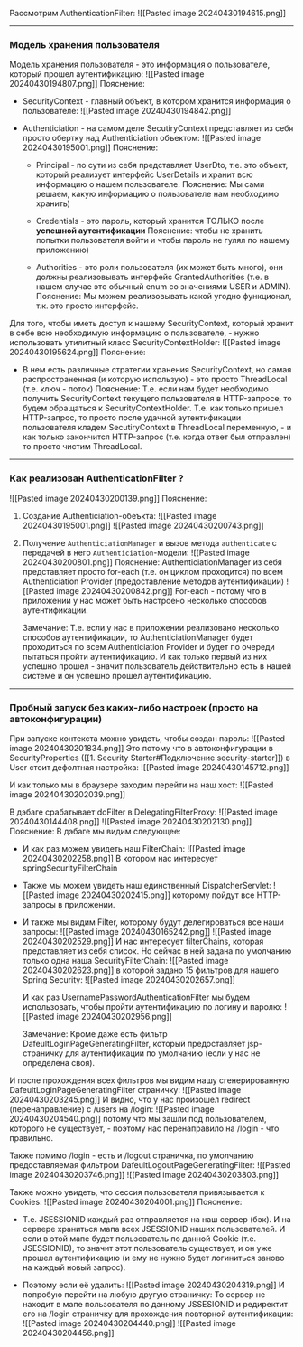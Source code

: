 Рассмотрим AuthenticationFilter:
![[Pasted image 20240430194615.png]]

---

### Модель хранения пользователя

Модель хранения пользователя - это информация о пользователе, который прошел аутентификацию:
![[Pasted image 20240430194807.png]]
Пояснение:
- SecurityContext - главный объект, в котором хранится информация о пользователе:
	![[Pasted image 20240430194842.png]]

- Authenticiation - на самом деле SecutiryContext представляет из себя просто обертку над Authenticiation объектом:
	![[Pasted image 20240430195001.png]]
	Пояснение:
	- Principal - по сути из себя представляет UserDto, т.е. это объект, который реализует интерфейс UserDetails и хранит всю информацию о нашем пользователе.
		Пояснение: Мы сами решаем, какую информацию о пользователе нам необходимо хранить)
		
	- Credentials - это пароль, который хранится ТОЛЬКО после **успешной аутентификации**
		Пояснение: чтобы не хранить попытки пользователя войти и чтобы пароль не гулял по нашему приложению) 
	
	- Authorities - это роли пользователя (их может быть много), они должны реализовывать интерфейс GrantedAuthorities (т.е. в нашем случае это обычный enum со значениями USER и ADMIN).
		Пояснение: Мы можем реализовывать какой угодно функционал, т.к. это просто интерфейс.

Для того, чтобы иметь доступ к нашему SecurityContext, который хранит в себе всю необходимую информацию о пользователе, - нужно использовать утилитный класс SecurityContextHolder:
![[Pasted image 20240430195624.png]]
Пояснение:
- В нем есть различные стратегии хранения SecurityContext, но самая распространенная (и которую использую) - это просто ThreadLocal (т.е. ключ - поток)
	Пояснение: Т.е. если нам будет необходимо получить SecurityContext текущего пользователя в HTTP-запросе, то будем обращаться к SecurityContextHolder.
		Т.е. как только пришел HTTP-запрос, то просто после удачной аутентификации пользователя кладем SecutiryContext в ThreadLocal переменную, - и как только закончится HTTP-запрос (т.е. когда ответ был отправлен) то просто чистим ThreadLocal.

---

### Как реализован AuthenticationFilter ?

![[Pasted image 20240430200139.png]]
Пояснение:
1. Создание Authenticiation-обеъкта:
	![[Pasted image 20240430195001.png]]
	![[Pasted image 20240430200743.png]]

2. Получение `AuthenticiationManager` и вызов метода `authenticate` с передачей в него `Authenticiation`-модели:
	![[Pasted image 20240430200801.png]]
	Пояснение: AuthenticiationManager из себя представляет просто for-each (т.е. он циклом проходится) по всем Authenticiation Provider (предоставление методов аутентификации)
		![[Pasted image 20240430200842.png]]
		For-each - потому что в приложении у нас может быть настроено несколько способов аутентификации.
		
	Замечание: Т.е. если у нас в приложении реализовано несколько способов аутентификации, то AuthenticiationManager будет проходиться по всем Authenticiation Provider и будет по очереди пытаться пройти аутентификацию.
		И как только первый из них успешно прошел - значит пользователь действительно есть в нашей системе и он успешно прошел аутентификацию.

---

### Пробный запуск без каких-либо настроек (просто на автоконфигурации)

При запуске контекста можно увидеть, чтобы создан пароль:
![[Pasted image 20240430201834.png]]
Это потому что в автоконфигурации в SecurityProperties ([[1. Security Starter#Подключение security-starter]]) в User стоит дефолтная настройка:
![[Pasted image 20240430145712.png]]

И как только мы в браузере заходим перейти на наш хост:
![[Pasted image 20240430202039.png]]

В дэбаге срабатывает doFilter в DelegatingFilterProxy:
![[Pasted image 20240430144408.png]]
![[Pasted image 20240430202130.png]]
Пояснение: В дэбаге мы видим следующее:
- И как раз можем увидеть наш FilterChain:
	![[Pasted image 20240430202258.png]]
	В котором нас интересует springSecurityFilterChain

- Также мы можем увидеть наш единственный DispatcherServlet:
	![[Pasted image 20240430202415.png]]
	которому пойдут все HTTP-запросы в приложении.

- И также мы видим Filter, которому будут делегироваться все наши запросы:
	![[Pasted image 20240430165242.png]]
	![[Pasted image 20240430202529.png]]
	И нас интересует filterChains, которая представляет из себя список. Но сейчас в ней задана по умолчанию только одна наша SecurityFilterChain:
	![[Pasted image 20240430202623.png]]
	в которой задано 15 фильтров для нашего Spring Security:
	![[Pasted image 20240430202657.png]]

	И как раз UsernamePasswordAuthenticationFilter мы будем использовать, чтобы пройти аутентификацию по логину и паролю:
	![[Pasted image 20240430202956.png]]

	Замечание: Кроме даже есть фильтр DafeultLoginPageGeneratingFilter, который предоставляет jsp-страничку для аутентификации по умолчанию (если у нас не определена своя).

И после прохождения всех фильтров мы видим нашу сгенерированную DafeultLoginPageGeneratingFilter страничку:
![[Pasted image 20240430203245.png]]
И видно, что у нас произошел redirect (перенаправление) с /users на /login:
![[Pasted image 20240430204540.png]]
потому что мы зашли под пользователем, которого не существует, - поэтому нас перенаправило на /login - что правильно.


Также помимо /login - есть и /logout страничка, по умолчанию предоставляемая фильтром DafeultLogoutPageGeneratingFilter:
![[Pasted image 20240430203746.png]]
![[Pasted image 20240430203803.png]]


Также можно увидеть, что сессия пользователя привязывается к Cookies:
![[Pasted image 20240430204001.png]]
Пояснение: 
- Т.е. JSESSIONID каждый раз отправляется на наш сервер (бэк). И на сервере храниться мапа всех JSESSIONID наших пользователей.
	И если в этой мапе будет пользователь по данной Cookie (т.е. JSESSIONID), то значит этот пользователь существует, и он уже прошел аутентификацию (и ему не нужно будет логиниться заново на каждый новый запрос).

- Поэтому если её удалить:
	![[Pasted image 20240430204319.png]]
	И попробую перейти на любую другую страничку:
	То сервер не находит в мапе пользователя по данному JSSESIONID и редиректит его на /login страничку для прохождения повторной аутентификации:
	![[Pasted image 20240430204440.png]]
	![[Pasted image 20240430204456.png]]